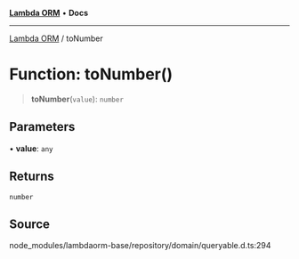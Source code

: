 [**Lambda ORM**](../README.md) • **Docs**

***

[Lambda ORM](../README.md) / toNumber

# Function: toNumber()

> **toNumber**(`value`): `number`

## Parameters

• **value**: `any`

## Returns

`number`

## Source

node\_modules/lambdaorm-base/repository/domain/queryable.d.ts:294
